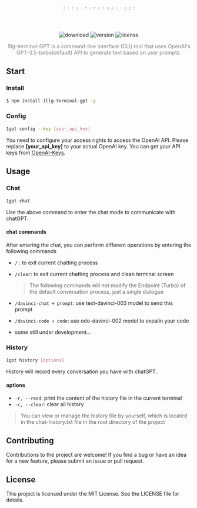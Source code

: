 
<p align="center" style="padding: 50px 0px 40px 0px">
<img width="200" alt="logo" src="https://github.com/codeacme17/repo-assets/blob/main/terminal-gpt/logo.png?raw=true "/> 
</p>                                                      

<p align="center">
<img width="100" alt="download" src="https://img.shields.io/npm/dt/1llg-terminal-gpt?style=for-the-badge"/> 
<img width="100" alt="version" src="https://img.shields.io/github/package-json/v/codeacme17/1llg-terminal-GPT?style=for-the-badge"/>
<img width="100" alt="license" src="https://img.shields.io/github/license/codeacme17/1llg-terminal-GPT?style=for-the-badge"/>
</p>

<p align="center" style="color: gray">
1llg-terminal-GPT is a command-line interface (CLI) tool that uses OpenAI's GPT-3.5-turbo(default) API to generate text based on user prompts.
</p>



## Start


### Install

```bash
$ npm install 1llg-terminal-gpt -g
```

### Config

```bash
1gpt config --key [your_api_key]
```

You need to configure your access rights to access the OpenAI API. Please replace **[your_api_key]** to your actual OpenAI key. You can get your API keys from [OpenAI-Keys](https://platform.openai.com/account/api-keys).




## Usage

###  Chat

```bash
1gpt chat
```

Use the above command to enter the chat mode to communicate with chatGPT.

#### chat commands

After entering the chat, you can perform different operations by entering the following commands

- `/` :  to exit current chatting process

- `/clear`:  to exit current chatting process and clean terminal screen

  > The following commands will not modify the Endpoint (Turbo) of the default conversation process, just a single dialogue

- `/davinci-chat + prompt`: use text-davinci-003 model to send this prompt

- `/davinci-code + code`: use ode-davinci-002 model to expalin your code

- some still under development...



### History

```bash
1gpt history [options]
```

History will record every conversation you have with chatGPT.

#### options

- `-r, --read`: print the content of the history file in the current terminal
- `-c, --clear`: clear all history



>You can view or manage the history file by yourself, which is located in the chat-history.txt file in the root directory of the project






## Contributing
Contributions to the project are welcome! If you find a bug or have an idea for a new feature, please submit an issue or pull request.



## License
This project is licensed under the MIT License. See the LICENSE file for details.